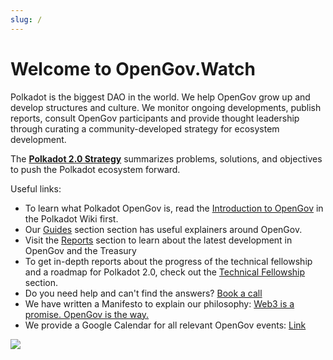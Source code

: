 ```yaml
---
slug: /
---
```

# Welcome to OpenGov.Watch

Polkadot is the biggest DAO in the world. We help OpenGov grow up and develop structures and culture. We monitor ongoing developments, publish reports, consult OpenGov participants and provide thought leadership through curating a community-developed strategy for ecosystem development.

The **[Polkadot 2.0 Strategy](https://opengovwatch.notion.site/Polkadot-2-0-Strategy-264b338f38184248acbf630879f8386f?pvs=74)** summarizes problems, solutions, and objectives to push the Polkadot ecosystem forward.

Useful links:
- To learn what Polkadot OpenGov is, read the [Introduction to OpenGov](https://wiki.polkadot.network/docs/learn-polkadot-opengov) in the Polkadot Wiki first.
- Our [Guides](guides) section section has useful explainers around OpenGov.
- Visit the [Reports](reports) section to learn about the latest development in OpenGov and the Treasury
- To get in-depth reports about the progress of the technical fellowship and a roadmap for Polkadot 2.0, check out the [Technical Fellowship](technical-fellowship) section.
- Do you need help and can't find the answers? [Book a call](booking)
- We have written a Manifesto to explain our philosophy: [Web3 is a promise. OpenGov is the way.](/blog/web3-is-a-promise-opengov-is-the-way)
- We provide a Google Calendar for all relevant OpenGov events: [Link](https://calendar.google.com/calendar/u/0/r?cid=Y183NDQ4NTQzM2I4YTljNjUzY2U1NzZhY2YzOWZlNTQ4NjgyZTFmODUxOWUyZDlmYWNhZTM5MDE3OWJkZTRmYTFjQGdyb3VwLmNhbGVuZGFyLmdvb2dsZS5jb20)


![](/img/DF-badge-white2.png)


